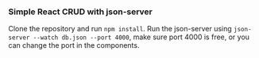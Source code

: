 ### Simple React CRUD with json-server

Clone the repository and run `npm install`.
Run the json-server using `json-server --watch db.json --port 4000`, make sure port 4000 is free, or you can change the port in the 
components.
